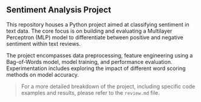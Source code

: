 ## Sentiment Analysis Project

This repository houses a Python project aimed at classifying sentiment in text data. The core focus is on building and evaluating a Multilayer Perceptron (MLP) model to differentiate between positive and negative sentiment within text reviews. 

The project encompasses data preprocessing, feature engineering using a Bag-of-Words model, model training, and performance evaluation. Experimentation includes exploring the impact of different word scoring methods on model accuracy.

> For a more detailed breakdown of the project, including specific code examples and results, please refer to the `review.md` file. 
